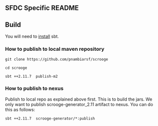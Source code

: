 SFDC Specific README
--------------------

## Build
You will need to [install](http://www.scala-sbt.org/release/tutorial/Installing-sbt-on-Mac.html) sbt.

### How to publish to local maven repository

`git clone https://github.com/pnambiarsf/scrooge`

`cd scrooge`

`sbt ++2.11.7  publish-m2`
### How to publish to nexus

Publish to local repo as explained above first. This is to build the jars. We only want to publish scrooge-generator_2.11 artifact to nexus. You can do this as follows:

`sbt ++2.11.7  scrooge-generator/*:publish`
